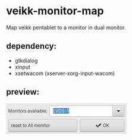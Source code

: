 # veikk-monitor-map
Map veikk pentablet to a monitor in dual monitor.
## dependency:
- gtkdialog
- xinput
- xsetwacom (xserver-xorg-input-wacom)
## preview:
![preview](https://github.com/muktyas/veikk-monitor-map/raw/main/veikk-map.jpg)

